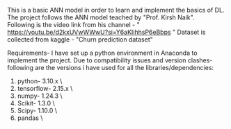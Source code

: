 This is a basic ANN model in order to learn and implement the basics of DL. The project follows the ANN model teached by "Prof. Kirsh Naik". \
Following is the video link from his channel - " https://youtu.be/d2kxUVwWWwU?si=Y6aKIihhsP6eBbps "
Dataset is collected from kaggle - "Churn prediction dataset"

Requirements- I have set up a python environment in Anaconda to implement the project.
Due to compatibility issues and version clashes- following are the versions i have used for all the libraries/dependencies:
1) python- 3.10.x \
2) tensorflow- 2.15.x \
3) numpy- 1.24.3 \
4) Scikit- 1.3.0 \
5) Scipy- 1.10.0 \
6) pandas \
